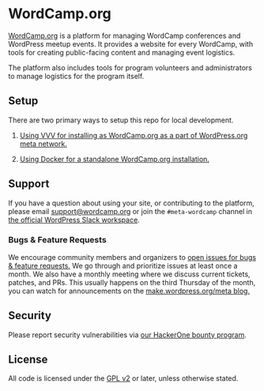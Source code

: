 # WordCamp.org

[WordCamp.org](https://central.wordcamp.org) is a platform for managing WordCamp conferences and WordPress meetup events. It provides a website for every WordCamp, with tools for creating public-facing content and managing event logistics.

The platform also includes tools for program volunteers and administrators to manage logistics for the program itself.


## Setup

There are two primary ways to setup this repo for local development.

1. [Using VVV for installing as WordCamp.org as a part of WordPress.org meta network.](https://github.com/WordPress/meta-environment/blob/master/docs/install.md)

1. [Using Docker for a standalone WordCamp.org installation.](.docker/readme.md)


## Support

If you have a question about using your site, or contributing to the platform, please email [support@wordcamp.org](mailto:support@wordcamp.org) or join the `#meta-wordcamp` channel in [the official WordPress Slack workspace](https://make.wordpress.org/chat/).


### Bugs & Feature Requests

We encourage community members and organizers to [open issues for bugs & feature requests.](https://github.com/WordPress/wordcamp.org/issues/new/choose) We go through and prioritize issues at least once a month. We also have a monthly meeting where we discuss current tickets, patches, and PRs. This usually happens on the third Thursday of the month, you can watch for announcements on the [make.wordpress.org/meta blog.](https://make.wordpress.org/meta/)


## Security

Please report security vulnerabilities via [our HackerOne bounty program](https://hackerone.com/wordpress).


## License

All code is licensed under the [GPL v2](https://www.gnu.org/licenses/old-licenses/gpl-2.0.html) or later, unless otherwise stated.
